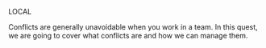 LOCAL	

Conflicts are generally unavoidable when you work in a team.
In this quest, we are going to cover what conflicts are and how we can manage them.
